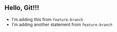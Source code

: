 ## Hello, Git!!!

- I'm adding this from `feature-branch`
- I'm adding another statement from `feature-branch`